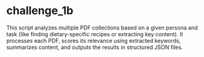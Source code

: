 # challenge_1b
This script analyzes multiple PDF collections based on a given persona and task (like finding dietary-specific recipes or extracting key content). It processes each PDF, scores its relevance using extracted keywords, summarizes content, and outputs the results in structured JSON files.
